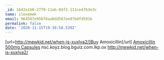 ```yaml
---
_id: 1642e160-2779-11eb-84f2-111ce47b3e3c
name: ilexemek
email: 964507e95bf8aa0dd567ae97bdfd591b
permalink: false
date: '2020-11-15T19:30:58.539Z'
---
```

[url=http://mewkid.net/when-is-xuxlya2/]Buy Amoxicillin[/url] <a href="http://mewkid.net/when-is-xuxlya2/">Amoxicillin 500mg Capsules</a> nsc.koyz.blog.bguiz.com.lkp.ox http://mewkid.net/when-is-xuxlya2/
